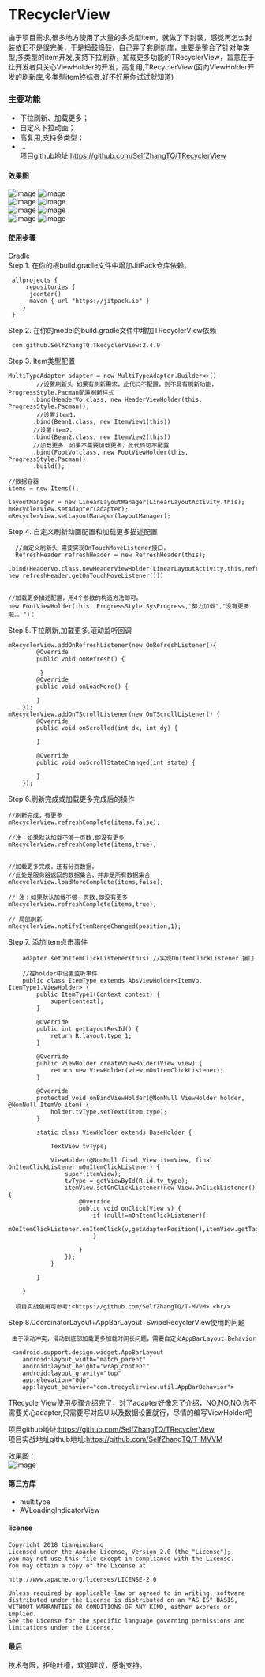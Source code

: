 # TRecyclerView<br/>

由于项目需求,很多地方使用了大量的多类型item，就做了下封装，感觉再怎么封装依旧不是很完美，于是捣鼓捣鼓，自己弄了套刷新库，主要是整合了针对单类型,多类型的item开发,支持下拉刷新，加载更多功能的TRecyclerView，旨意在于让开发者只关心ViewHolder的开发，高复用,TRecyclerView(面向ViewHolder开发的刷新库,多类型item终结者,好不好用你试试就知道) <br/>
### 主要功能<br/>
   * 下拉刷新、加载更多；<br/>
   * 自定义下拉动画；<br/>
   * 高复用,支持多类型；<br/>
   * ...<br/>
   项目github地址:<https://github.com/SelfZhangTQ/TRecyclerView> <br/>

#### 效果图 <br/>
![image](https://github.com/SelfZhangTQ/TRecyclerView/raw/master/screenshots/111.png)
![image](https://github.com/SelfZhangTQ/TRecyclerView/raw/master/screenshots/222.png)<br/>
![image](https://github.com/SelfZhangTQ/TRecyclerView/raw/master/screenshots/333.png)
![image](https://github.com/SelfZhangTQ/TRecyclerView/raw/master/screenshots/444.png)<br/>
![image](https://github.com/SelfZhangTQ/TRecyclerView/raw/master/screenshots/555.png)
![image](https://github.com/SelfZhangTQ/TRecyclerView/raw/master/screenshots/666.png)<br/>
![image](https://github.com/SelfZhangTQ/TRecyclerView/raw/master/screenshots/777.png)
![image](https://github.com/SelfZhangTQ/TRecyclerView/raw/master/screenshots/888.png)<br/>


#### 使用步骤 <br/>
  Gradle<br/>
 Step 1. 在你的根build.gradle文件中增加JitPack仓库依赖。

     allprojects {
         repositories {
          jcenter()
          maven { url "https://jitpack.io" }
        }
     }

 Step 2. 在你的model的build.gradle文件中增加TRecyclerView依赖<br/>

     com.github.SelfZhangTQ:TRecyclerView:2.4.9

 Step 3. Item类型配置<br/>

    MultiTypeAdapter adapter = new MultiTypeAdapter.Builder<>()
            //设置刷新头 如果有刷新需求，此代码不配置，则不具有刷新功能，ProgressStyle.Pacman配置刷新样式
           .bind(HeaderVo.class, new HeaderViewHolder(this, ProgressStyle.Pacman));
            //设置item1，
           .bind(Bean1.class, new ItemView1(this))
           //设置item2，
           .bind(Bean2.class, new ItemView2(this))
           //加载更多，如果不需要加载更多，此代码可不配置
           .bind(FootVo.class, new FootViewHolder(this, ProgressStyle.Pacman))
           .build();
    
    //数据容器
    items = new Items();

    layoutManager = new LinearLayoutManager(LinearLayoutActivity.this);
    mRecyclerView.setAdapter(adapter);
    mRecyclerView.setLayoutManager(layoutManager);


 Step 4. 自定义刷新动画配置和加载更多描述配置<br/>
       
      //自定义刷新头 需要实现OnTouchMoveListener接口，
      RefreshHeader refreshHeader = new RefreshHeader(this);
     .bind(HeaderVo.class,newHeaderViewHolder(LinearLayoutActivity.this,refreshHeader, new refreshHeader.getOnTouchMoveListener()))
                
                
    //加载更多描述配置，用4个参数的构造方法即可。
    new FootViewHolder(this, ProgressStyle.SysProgress,"努力加载","没有更多啦。。")；          

 Step 5.下拉刷新,加载更多,滚动监听回调<br/>

    mRecyclerView.addOnRefreshListener(new OnRefreshListener(){
            @Override
            public void onRefresh() {

             }
            @Override
            public void onLoadMore() {

            }
        });
    mRecyclerView.addOnTScrollListener(new OnTScrollListener() {
            @Override
            public void onScrolled(int dx, int dy) {

            }

            @Override
            public void onScrollStateChanged(int state) {

            }
        });

  Step 6.刷新完成或加载更多完成后的操作<br/>
   
    //刷新完成，有更多
    mRecyclerView.refreshComplete(items,false);
    
    //注：如果默认加载不够一页数,即没有更多
    mRecyclerView.refreshComplete(items,true);
   
    
    //加载更多完成，还有分页数据，
    //此处是服务器返回的数据集合，并非是所有数据集合
    mRecyclerView.loadMoreComplete(items,false);
    
    // 注：如果默认加载不够一页数,即没有更多
    mRecyclerView.refreshComplete(items,true);

    // 局部刷新
    mRecyclerView.notifyItemRangeChanged(position,1);


  Step 7. 添加Item点击事件

        adapter.setOnItemClickListener(this);//实现OnItemClickListener 接口

        //在holder中设置监听事件
        public class ItemType extends AbsViewHolder<ItemVo, ItemType1.ViewHolder> {
            public ItemType1(Context context) {
                super(context);
            }

            @Override
            public int getLayoutResId() {
                return R.layout.type_1;
            }

            @Override
            public ViewHolder createViewHolder(View view) {
                return new ViewHolder(view,mOnItemClickListener);
            }

            @Override
            protected void onBindViewHolder(@NonNull ViewHolder holder, @NonNull ItemVo item) {
                holder.tvType.setText(item.type);
            }

            static class ViewHolder extends BaseHolder {

                TextView tvType;

                ViewHolder(@NonNull final View itemView, final OnItemClickListener mOnItemClickListener) {
                    super(itemView);
                    tvType = getViewById(R.id.tv_type);
                    itemView.setOnClickListener(new View.OnClickListener() {
                        @Override
                        public void onClick(View v) {
                            if (null!=mOnItemClickListener){
                                mOnItemClickListener.onItemClick(v,getAdapterPosition(),itemView.getTag());
                            }

                        }
                    });
                }

            }

        }

      项目实战使用可参考:<https://github.com/SelfZhangTQ/T-MVVM> <br/>

  Step 8.CoordinatorLayout+AppBarLayout+SwipeRecyclerView使用的问题<br/>
     
     由于滑动冲突，滑动到底部加载更多加载时间长问题，需要自定义AppBarLayout.Behavior
     
     <android.support.design.widget.AppBarLayout
        android:layout_width="match_parent"
        android:layout_height="wrap_content"
        android:layout_gravity="top"
        app:elevation="0dp"
        app:layout_behavior="com.trecyclerview.util.AppBarBehavior">
     

 TRecyclerView使用步骤介绍完了，对了adapter好像忘了介绍，NO,NO,NO,你不需要关心adapter,只需要写对应UI以及数据设置就行，尽情的编写ViewHolder吧


 项目github地址:<https://github.com/SelfZhangTQ/TRecyclerView> <br/>
项目实战地址github地址:<https://github.com/SelfZhangTQ/T-MVVM> <br/>

效果图：<br/>
![image](https://github.com/SelfZhangTQ/TRecyclerView/raw/master/screenshots/9_video.gif)<br/>

#### 第三方库 <br/>
* multitype <br/>
* AVLoadingIndicatorView <br/>

#### license <br/>
     
    Copyright 2018 tianqiuzhang
    Licensed under the Apache License, Version 2.0 (the "License");
    you may not use this file except in compliance with the License.
    You may obtain a copy of the License at

    http://www.apache.org/licenses/LICENSE-2.0

    Unless required by applicable law or agreed to in writing, software
    distributed under the License is distributed on an "AS IS" BASIS,
    WITHOUT WARRANTIES OR CONDITIONS OF ANY KIND, either express or implied.
    See the License for the specific language governing permissions and
    limitations under the License.
#### 最后 <br/>
技术有限，拒绝吐槽，欢迎建议，感谢支持。
